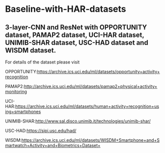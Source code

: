 # Baseline-with-HAR-datasets
3-layer-CNN and ResNet with OPPORTUNITY dataset, PAMAP2 dataset, UCI-HAR dataset, UNIMIB-SHAR dataset, USC-HAD dataset and WISDM dataset.
-----------------------------------------------------------------------------------------------------------------------------------------

For details of the dataset please visit

OPPORTUNITY:https://archive.ics.uci.edu/ml/datasets/opportunity+activity+recognition

PAMAP2:http://archive.ics.uci.edu/ml/datasets/pamap2+physical+activity+monitoring

UCI-HAR:https://archive.ics.uci.edu/ml/datasets/human+activity+recognition+using+smartphones

UNIMIB-SHAR:http://www.sal.disco.unimib.it/technologies/unimib-shar/

USC-HAD:https://sipi.usc.edu/had/

WISDM:https://archive.ics.uci.edu/ml/datasets/WISDM+Smartphone+and+Smartwatch+Activity+and+Biometrics+Dataset+
